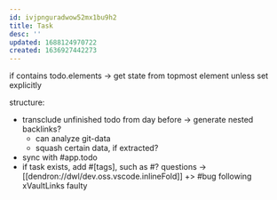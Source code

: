 ```yaml
---
id: ivjpnguradwow52mx1bu9h2
title: Task
desc: ''
updated: 1688124970722
created: 1636927442273
---
```


if contains todo.elements -> get state from topmost element unless set explicitly

structure:
- transclude unfinished todo from day before
-> generate nested backlinks?
  - can analyze git-data
  - squash certain data, if extracted?
- sync with #app.todo
- if task exists, add #[tags], such as #? questions
  -> [[dendron://dwl/dev.oss.vscode.inlineFold]]
  +> #bug following xVaultLinks faulty